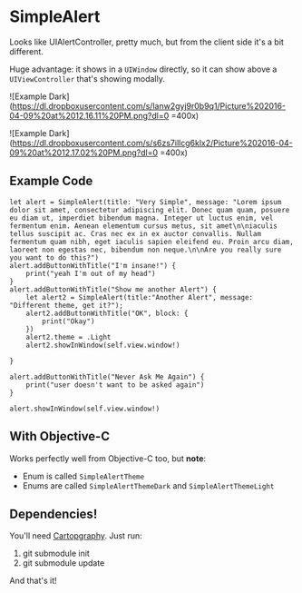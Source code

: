 # SimpleAlert
Looks like UIAlertController, pretty much, but from the client side it's a bit different.

Huge advantage: it shows in a `UIWindow` directly, so it can show above a `UIViewController` that's showing modally.

![Example Dark](https://dl.dropboxusercontent.com/s/lanw2gyj9r0b9q1/Picture%202016-04-09%20at%2012.16.11%20PM.png?dl=0 =400x)

![Example Dark](https://dl.dropboxusercontent.com/s/s6zs7illcg6klx2/Picture%202016-04-09%20at%2012.17.02%20PM.png?dl=0 =400x)


## Example Code
```
let alert = SimpleAlert(title: "Very Simple", message: "Lorem ipsum dolor sit amet, consectetur adipiscing elit. Donec quam quam, posuere eu diam ut, imperdiet bibendum magna. Integer ut luctus enim, vel fermentum enim. Aenean elementum cursus metus, sit amet\n\niaculis tellus suscipit ac. Cras nec ex in ex auctor convallis. Nullam fermentum quam nibh, eget iaculis sapien eleifend eu. Proin arcu diam, laoreet non egestas nec, bibendum non neque.\n\nAre you really sure you want to do this?")
alert.addButtonWithTitle("I'm insane!") { 
    print("yeah I'm out of my head")
}
alert.addButtonWithTitle("Show me another Alert") {
    let alert2 = SimpleAlert(title:"Another Alert", message: "Different theme, get it?");
    alert2.addButtonWithTitle("OK", block: { 
        print("Okay")
    })
    alert2.theme = .Light
    alert2.showInWindow(self.view.window!)
    
}

alert.addButtonWithTitle("Never Ask Me Again") {
    print("user doesn't want to be asked again")
}

alert.showInWindow(self.view.window!)
```

## With Objective-C

Works perfectly well from Objective-C too, but **note**:
- Enum is called `SimpleAlertTheme`
- Enums are called `SimpleAlertThemeDark` and `SimpleAlertThemeLight`

## Dependencies!

You'll need [Cartopgraphy](https://github.com/robb/Cartography). Just run:

1. git submodule init
2. git submodule update

And that's it!
